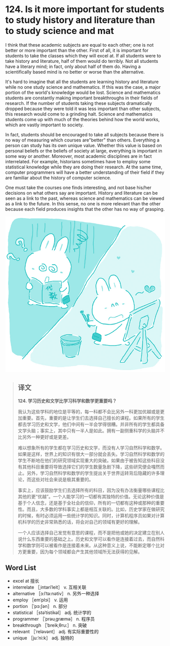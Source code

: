 # 124. Is it more important for students to study history and literature than to study science and mat

I think that these academic subjects are equal to each other; one is not better or more important than the other. First of all, it is important for students to take the classes which they will excel at. If all students were to take history and literature, half of them would do terribly. Not all students have a literary mind; in fact, only about half of them do. Having a scientifically based mind is no better or worse than the alternative.

It's hard to imagine that all the students are learning history and literature while no one study science and mathematics. If this was the case, a major portion of the world's knowledge would be lost. Science and mathematics students are constantly making important breakthroughs in their fields of research. If the number of students taking these subjects dramatically dropped because they were told it was less important than other subjects, this research would come to a grinding halt. Science and mathematics students come up with much of the theories behind how the world works, which are vastly important to society.

In fact, students should be encouraged to take all subjects because there is no way of measuring which courses are"better" than others. Everything a person can study has its own unique value. Whether this value is based on personal beliefs or the beliefs of society at large, everything is important in some way or another. Moreover, most academic disciplines are in fact interrelated. For example, historians sometimes have to employ some statistical knowledge while they are doing their research. At the same time, computer programmers will have a better understanding of their field if they are familiar about the history of computer science.

One must take the courses one finds interesting, and not base his/her decisions on what others say are important. History and literature can be seen as a link to the past, whereas science and mathematics can be viewed as a link to the future. In this sense, no one is more relevant than the other because each field produces insights that the other has no way of grasping.

![](.gitbook/assets/toefl-ibt-high-score-essays-124.jpg)

> ## 译文
>
> **124. 学习历史和文学比学习科学和数学更重要吗？**
>
> 我认为这些学科的地位是平等的，每一科都不会比另外一科更加优越或是更加重要。首先，重要的是让学生们去选择自己擅长的课程。如果所有的学生都去学习历史和文学，他们中间有一半会学得很糟。并非所有的学生都具备文学头脑；事实上，其中只有一半人是如此。拥有一副侧重科学的头脑并不比另外一种更好或是更差。
>
> 难以想象所有的学生都在学习历史和文学，而没有人学习自然科学和数学。如果是这样，世界上的知识有很大一部分就会丢失。学习自然科学和数学的学生不断地在他们的研究领域实现重大的突破。如果由于被告知这些科目没有其他科目重要将导致选择它们的学生数量急剧下降，这些研究便会嘎然而止。另外，学习自然科学和数学的学生提出关于世界运转背后隐藏的许多理论，而这些对社会来说是极其重要的。
>
> 事实上，应该鼓励学生们去选择所有的科目，因为没有办法衡量哪些课程比其他的更“优越”。一个人能学习的一切都有其独特的价值。无论这种价值是基于个人信念，还是基于全社会的信仰，所有的一切都有这种或那种的重要性。而且，大多数的学科事实上都是相互关联的。比如，历史学家在做研究的时候，有时必须运用一些统计学的知识。同时，计算机程序员如果对计算机科学的历史非常熟悉的话，将会对自己的领域有更好的理解。
>
> 一个人应该选择自己发觉有意思的课程，而不是把他或她的决定建立在别人说什么东西重要的基础之上。历史和文学可以看作是连接着过去，而自然科学和数学则可以被看作是连接着未来。从这种意义上说，不能断定哪个比对方更重要，因为每个领域都会产生其他领域所无法获得的见解。

## Word List

* excel at 擅长
* interrelate ［ˌintəriˈleit］ v. 互相关联
* alternative ［ɔ:lˈtə:nətiv］ n. 另外一种选择
* employ ［emˈplɔi］ v. 运用
* portion ［ˈpɔ:ʃən］ n. 部分
* statistical ［stəˈtistikəl］ adj. 统计学的
* programmer ［ˈprəuˌgræmə］ n. 程序员
* breakthrough ［ˈbreikˌθru:］ n. 突破
* relevant ［ˈreləvənt］ adj. 有实际重要性的
* unique ［ju:ˈni:k］ adj. 独特的

